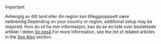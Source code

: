 > [!IMPORTANT]
> <span data-ttu-id="09bf1-101">Avhengig av ditt land eller din region kan tilleggsoppsett være nødvendig.</span><span class="sxs-lookup"><span data-stu-id="09bf1-101">Depending on your country or region, additional setup may be required.</span></span> <span data-ttu-id="09bf1-102">Hvis du vil ha mer informasjon, kan du se en liste over beslektede artikler i delen [Se også](#see-also).</span><span class="sxs-lookup"><span data-stu-id="09bf1-102">For more information, see the list of related articles in the [See Also](#see-also) section.</span></span>  